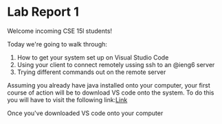 # Lab Report 1
Welcome incoming CSE 15l students!

Today we're going to walk through:
1. How to get your system set up on Visual Studio Code
2. Using your client to connect remotely ussing ssh to an @ieng6 server
3. Trying different commands out on the remote server

Assuming you already have java installed onto your computer, your first course of action will be to download VS code onto the system. 
To do this you will have to visit the following link:[Link](https://code.visualstudio.com/)

Once you've downloaded VS code onto your computer

